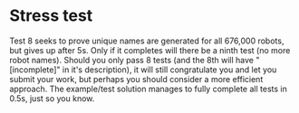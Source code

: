 # Stress test

Test 8 seeks to prove unique names are generated for all 676,000 robots, but gives up after 5s.
Only if it completes will there be a ninth test (no more robot names). Should you only pass 8 
tests (and the 8th will have "[incomplete]" in it's description), it will still congratulate
you and let you submit your work, but perhaps you should consider a more efficient approach.
The example/test solution manages to fully complete all tests in 0.5s, just so you know.

